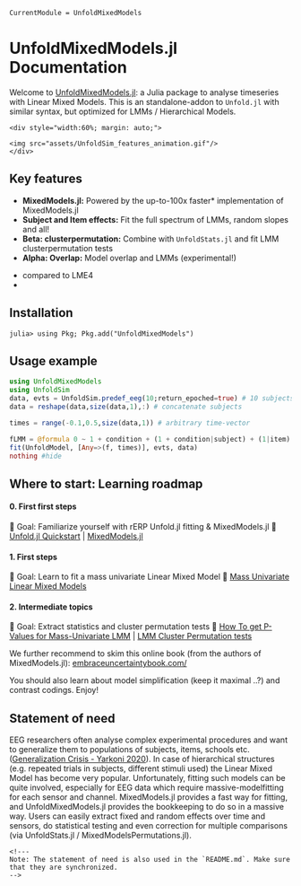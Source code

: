 ```@meta
CurrentModule = UnfoldMixedModels
```

# UnfoldMixedModels.jl Documentation

Welcome to [UnfoldMixedModels.jl](https://github.com/unfoldtoolbox/UnfoldMixedModels.jl): a Julia package to analyse timeseries with Linear Mixed Models.
This is an standalone-addon to `Unfold.jl` with similar syntax, but optimized for LMMs / Hierarchical Models.

```@raw html
<div style="width:60%; margin: auto;">

<img src="assets/UnfoldSim_features_animation.gif"/>
</div>
```

## Key features
- **MixedModels.jl:** Powered by the up-to-100x faster* implementation of MixedModels.jl
- **Subject and Item effects:** Fit the full spectrum of LMMs, random slopes and all!
- **Beta: clusterpermutation:** Combine with `UnfoldStats.jl` and fit LMM clusterpermutation tests
- **Alpha: Overlap:** Model overlap and LMMs (experimental!)

* compared to LME4
* 
## Installation
```julia-repl
julia> using Pkg; Pkg.add("UnfoldMixedModels")
```

## Usage example
```julia
using UnfoldMixedModels
using UnfoldSim
data, evts = UnfoldSim.predef_eeg(10;return_epoched=true) # 10 subjects
data = reshape(data,size(data,1),:) # concatenate subjects

times = range(-0.1,0.5,size(data,1)) # arbitrary time-vector

fLMM = @formula 0 ~ 1 + condition + (1 + condition|subject) + (1|item)
fit(UnfoldModel, [Any=>(f, times)], evts, data)
nothing #hide
```



## Where to start: Learning roadmap

#### 0. First first steps
📌 Goal: Familiarize yourself with rERP Unfold.jl fitting & MixedModels.jl
🔗 [Unfold.jl Quickstart](https://unfoldtoolbox.github.io/Unfold.jl/stable/tutorials/lm_mu/) | [MixedModels.jl](https://juliastats.org/MixedModels.jl/dev/constructors/) 

#### 1. First steps
📌 Goal: Learn to fit a mass univariate Linear Mixed Model
🔗 [Mass Univariate Linear Mixed Models](@ref) 

#### 2. Intermediate topics
📌 Goal: Extract statistics and cluster permutation tests
🔗 [How To get P-Values for Mass-Univariate LMM](@ref) | [LMM Cluster Permutation tests](UnfoldStats.jl)


We further recommend to skim this online book (from the authors of MixedModels.jl): [embraceuncertaintybook.com/](https://embraceuncertaintybook.com/)

You should also learn about model simplification (keep it maximal ..?) and contrast codings. Enjoy!

## Statement of need
EEG researchers often analyse complex experimental procedures and want to generalize them to populations of subjects, items, schools etc. ([Generalization Crisis - Yarkoni 2020](10.1017/S0140525X20001685 )). In case of hierarchical structures (e.g. repeated trials in subjects, different stimuli used) the Linear Mixed Model has become very popular. Unfortunately, fitting such models can be quite involved, especially for EEG data which require massive-modelfitting for each sensor and channel. MixedModels.jl provides a fast way for fitting, and UnfoldMixedModels.jl provides the bookkeeping to do so in a massive way. Users can easily extract fixed and random effects over time and sensors, do statistical testing and even correction for multiple comparisons (via UnfoldStats.jl / MixedModelsPermutations.jl).

```@raw html
<!---
Note: The statement of need is also used in the `README.md`. Make sure that they are synchronized.
-->
```
